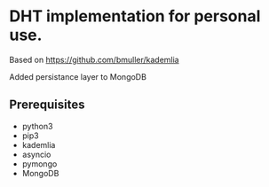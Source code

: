 # DHT implementation for personal use.
Based on https://github.com/bmuller/kademlia

Added persistance layer to MongoDB

## Prerequisites
- python3
- pip3
- kademlia
- asyncio
- pymongo
- MongoDB
